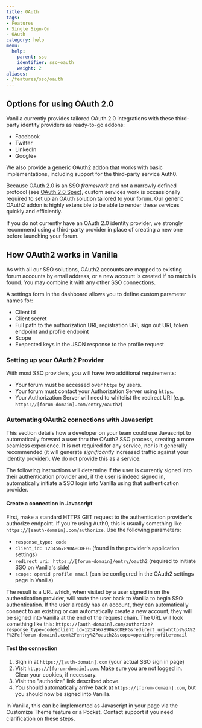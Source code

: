 ```yaml
---
title: OAuth
tags:
- Features
- Single Sign-On
- OAuth
category: help
menu:
  help:
    parent: sso
    identifier: sso-oauth
    weight: 2
aliases:
- /features/sso/oauth
---
```


## Options for using OAuth 2.0

Vanilla currently provides tailored OAuth 2.0 integrations with these third-party identity providers as ready-to-go addons:

* Facebook
* Twitter
* LinkedIn
* Google+

We also provide a generic OAuth2 addon that works with basic implementations, including support for the third-party service Auth0.

Because OAuth 2.0 is an SSO *framework* and not a narrowly defined protocol (see [OAuth 2.0 Spec](https://tools.ietf.org/html/rfc6749)), 
custom services work is occassionally required to set up an OAuth solution tailored to your forum. Our generic OAuth2 addon is highly extensible to be able to render these services quickly and efficiently.

If you do not currently have an OAuth 2.0 identity provider, we strongly recommend using a third-party provider in place of creating a new one before launching your forum.

## How OAuth2 works in Vanilla
 
As with all our SSO solutions, OAuth2 accounts are mapped to existing forum accounts by email address, or a new account is created if no match is found. You may combine it with any other SSO connections.

A settings form in the dashboard allows you to define custom parameter names for:
 
 * Client id
 * Client secret
 * Full path to the authorization URI, registration URI, sign out URI, token endpoint and profile endpoint
 * Scope
 * Exepected keys in the JSON response to the profile request

### Setting up your OAuth2 Provider

With most SSO providers, you will have two additional requirements:

 * Your forum must be accessed over `https` by users.
 * Your forum must contact your Authorization Server using `https`.
 * Your Authorization Server will need to whitelist the redirect URI (e.g. `https://[forum-domain].com/entry/oauth2`)
 

### Automating OAuth2 connections with Javascript

This section details how a developer on your team could use Javascript to automatically forward a user thru the OAuth2 SSO process, creating a more seamless experience. It is not required for any service, nor is it generally recommended (it will generate _significantly_ increased traffic against your identity provider). We do not provide this as a service.

The following instructions will determine if the user is currently signed into their authentication provider and, if the user is indeed signed in, automatically initiate a SSO login into Vanilla using that authentication provider.

#### Create a connection in Javascript

First, make a standard HTTPS GET request to the authentication provider's authorize endpoint. If you're using Auth0, this is usually something like `https://[eauth-domain].com/authorize`. Use the following parameters:

* `response_type: code`
* `client_id: 1234567890ABCDEFG` (found in the provider's application settings)
* `redirect_uri: https://[forum-domain]/entry/oauth2` (required to initiate SSO on Vanilla's side)
* `scope: openid profile email` (can be configured in the OAuth2 settings page in Vanilla)

The result is a URL which, when visited by a user signed in on the authentication provider, will route the user back to Vanilla to begin SSO authentication. If the user already has an account, they can automatically connect to an existing or can automatically create a new account, they will be signed into Vanilla at the end of the request chain. The URL will look something like this: 
`https://[auth-domain].com/authorize?response_type=code&client_id=1234567890ABCDEFG&redirect_uri=https%3A%2F%2Fc[forum-domain].com%2Fentry%2Foauth2&scope=openid+profile+email`

#### Test the connection

1. Sign in at `https://[auth-domain].com` (your actual SSO sign in page)
2. Visit `https://[forum-domain].com`. Make sure you are not logged in. Clear your cookies, if necessary.
3. Visit the "authorize" link described above.
4. You should automatically arrive back at `https://[forum-domain].com`, but you should now be signed into Vanilla.

In Vanilla, this can be implemented as Javascript in your page via the Customize Theme feature or a Pocket. Contact support if you need clarification on these steps.
